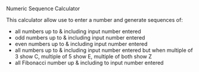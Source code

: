 Numeric Sequence Calculator

This calculator allow use to enter a number and generate sequences of:
- all numbers up to & including input number entered
- odd numbers up to & including input number entered
- even numbers up to & including input number entered
- all numbers up to & including input number entered but when multiple of 3 show C, multiple of 5 show E, multiple of both show Z
- all Fibonacci number up & including to input number entered
